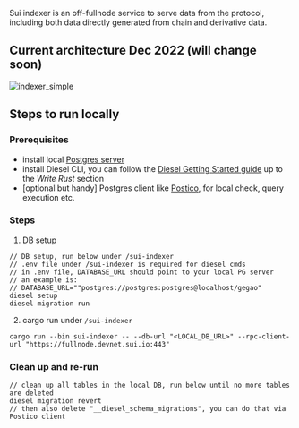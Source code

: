 Sui indexer is an off-fullnode service to serve data from the protocol, including both data directly generated from chain and derivative data.

## Current architecture Dec 2022 (will change soon)
![indexer_simple](https://user-images.githubusercontent.com/106119108/209000367-4c7d23d8-fef2-4485-8472-89c31f0e2d62.png)

## Steps to run locally
### Prerequisites
- install local [Postgres server](https://www.postgresql.org/download/)
- install Diesel CLI, you can follow the [Diesel Getting Started guide](https://diesel.rs/guides/getting-started) up to the *Write Rust* section
- [optional but handy] Postgres client like [Postico](https://eggerapps.at/postico2/), for local check, query execution etc.

### Steps
1. DB setup
  ```
// DB setup, run below under /sui-indexer
// .env file under /sui-indexer is required for diesel cmds
// in .env file, DATABASE_URL should point to your local PG server
// an example is:
// DATABASE_URL=""postgres://postgres:postgres@localhost/gegao"
diesel setup
diesel migration run
  ```
2. cargo run under `/sui-indexer`
  ```
  cargo run --bin sui-indexer -- --db-url "<LOCAL_DB_URL>" --rpc-client-url "https://fullnode.devnet.sui.io:443"
  ```
  
### Clean up and re-run
  ```
  // clean up all tables in the local DB, run below until no more tables are deleted
  diesel migration revert
  // then also delete "__diesel_schema_migrations", you can do that via Postico client
  ```
